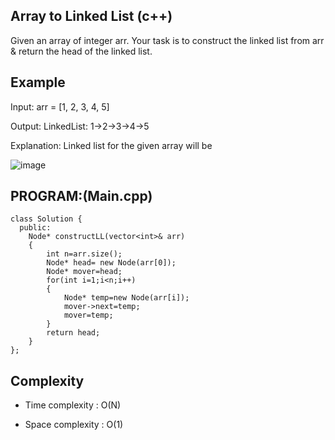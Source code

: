 ## Array to Linked List (c++)

Given an array of integer arr. Your task is to construct the linked list from arr & return the head of the linked list.
## Example
Input: arr = [1, 2, 3, 4, 5]

Output: LinkedList: 1->2->3->4->5

Explanation: Linked list for the given array will be

![image](https://github.com/user-attachments/assets/02858944-9a67-4f00-8898-116224cd2f46)

## PROGRAM:(Main.cpp)
```
class Solution {
  public:
    Node* constructLL(vector<int>& arr) 
    {
        int n=arr.size();
        Node* head= new Node(arr[0]);
        Node* mover=head;
        for(int i=1;i<n;i++)
        {
            Node* temp=new Node(arr[i]);
            mover->next=temp;
            mover=temp;
        }
        return head;
    }
};
```
## Complexity
- Time complexity : O(N)

- Space complexity : O(1)
